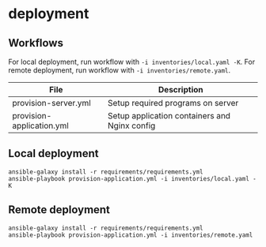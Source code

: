 # deployment

## Workflows

For local deployment, run workflow with `-i inventories/local.yaml -K`.
For remote deployment, run workflow with `-i inventories/remote.yaml`.

| File | Description |
| ---- | ----------- |
| provision-server.yml | Setup required programs on server  |
| provision-application.yml | Setup application containers and Nginx config |


## Local deployment

```
ansible-galaxy install -r requirements/requirements.yml
ansible-playbook provision-application.yml -i inventories/local.yaml -K
```

## Remote deployment

```
ansible-galaxy install -r requirements/requirements.yml
ansible-playbook provision-application.yml -i inventories/remote.yaml
```